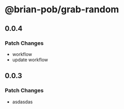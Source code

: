 # @brian-pob/grab-random

## 0.0.4

### Patch Changes

- workflow
- update workflow

## 0.0.3

### Patch Changes

- asdasdas

